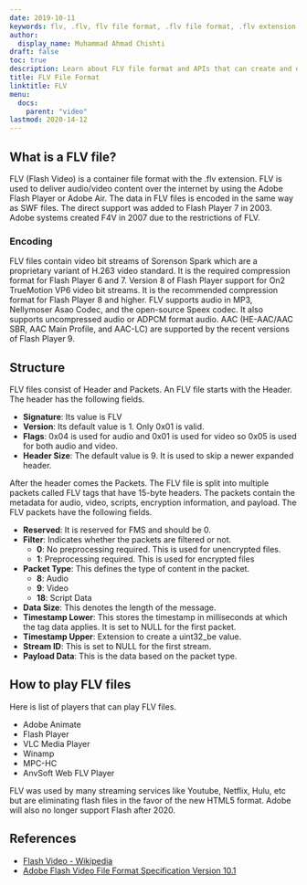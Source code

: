 ```yaml
---
date: 2019-10-11
keywords: flv, .flv, flv file format, .flv file format, .flv extension, flv extension, flv video format
author:
  display_name: Muhammad Ahmad Chishti
draft: false
toc: true
description: Learn about FLV file format and APIs that can create and open FLV files.
title: FLV File Format
linktitle: FLV
menu:
  docs:
    parent: "video"
lastmod: 2020-14-12
---
```


## What is a FLV file? ##

FLV (Flash Video) is a container file format with the .flv extension. FLV is used to deliver audio/video content over the internet by using the Adobe Flash Player or Adobe Air. The data in FLV files is encoded in the same way as SWF files. The direct support was added to Flash Player 7 in 2003. Adobe systems created F4V in 2007 due to the restrictions of FLV.

### Encoding ###

FLV files contain video bit streams of Sorenson Spark which are a proprietary variant of H.263 video standard. It is the required compression format for Flash Player 6 and 7. Version 8 of Flash Player support for On2 TrueMotion VP6 video bit streams. It is the recommended compression format for Flash Player 8 and higher. FLV supports audio in MP3, Nellymoser Asao Codec, and the open-source Speex codec. It also supports uncompressed audio or ADPCM format audio. AAC (HE-AAC/AAC SBR, AAC Main Profile, and AAC-LC) are supported by the recent versions of Flash Player 9.

## Structure ##

FLV files consist of Header and Packets. An FLV file starts with the Header. The header has the following fields.

- **Signature**: Its value is FLV
- **Version**: Its default value is 1. Only 0x01 is valid.
- **Flags**: 0x04 is used for audio and 0x01 is used for video so 0x05 is used for both audio and video.
- **Header Size**: The default value is 9. It is used to skip a newer expanded header.

After the header comes the Packets. The FLV file is split into multiple packets called FLV tags that have 15-byte headers. The packets contain the metadata for audio, video, scripts, encryption information, and payload. The FLV packets have the following fields.

- **Reserved**: It is reserved for FMS and should be 0.
- **Filter**: Indicates whether the packets are filtered or not.
  - **0**: No preprocessing required. This is used for unencrypted files.
  - **1**: Preprocessing required. This is used for encrypted files
- **Packet Type**: This defines the type of content in the packet.
  - **8**: Audio
  - **9**: Video
  - **18**: Script Data
- **Data Size**: This denotes the length of the message.
- **Timestamp Lower**: This stores the timestamp in milliseconds at which the tag data applies. It is set to NULL for the first packet.
- **Timestamp Upper**: Extension to create a uint32_be value.
- **Stream ID**: This is set to NULL for the first stream.
- **Payload Data**: This is the data based on the packet type.

## How to play FLV files ##

Here is list of players that can play FLV files.

- Adobe Animate
- Flash Player
- VLC Media Player
- Winamp
- MPC-HC
- AnvSoft Web FLV Player

FLV was used by many streaming services like Youtube, Netflix, Hulu, etc but are eliminating flash files in the favor of the new HTML5 format. Adobe will also no longer support Flash after 2020.

## References ##

- [Flash Video - Wikipedia](https://en.wikipedia.org/wiki/Flash_Video)
- [Adobe Flash Video File Format Specification Version 10.1](http://download.macromedia.com/f4v/video_file_format_spec_v10_1.pdf)
